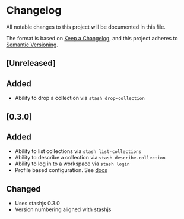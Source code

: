 # Changelog
All notable changes to this project will be documented in this file.

The format is based on [Keep a Changelog](https://keepachangelog.com/en/1.0.0/),
and this project adheres to [Semantic Versioning](https://semver.org/spec/v2.0.0.html).

## [Unreleased]

## Added

- Ability to drop a collection via `stash drop-collection`

## [0.3.0]

## Added

- Ability to list collections via `stash list-collections`
- Ability to describe a collection via `stash describe-collection`
- Ability to log in to a workspace via `stash login`
- Profile based configuration. See [docs](https://docs.cipherstash.com/reference/client-configuration.html)

## Changed

- Uses stashjs 0.3.0
- Version numbering aligned with stashjs

